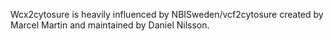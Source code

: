 Wcx2cytosure is heavily influenced by NBISweden/vcf2cytosure created by Marcel Martin and maintained by Daniel Nilsson.
